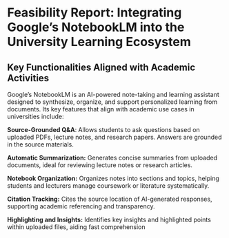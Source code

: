 # Feasibility Report: Integrating Google’s NotebookLM into the University Learning Ecosystem

## Key Functionalities Aligned with Academic Activities
Google’s NotebookLM is an AI-powered note-taking and learning assistant designed to synthesize, organize, and support personalized learning from documents. Its key features that align with academic use cases in universities include:

**Source-Grounded Q&A**: Allows students to ask questions based on uploaded PDFs, lecture notes, and research papers. Answers are grounded in the source materials.

**Automatic Summarization:** Generates concise summaries from uploaded documents, ideal for reviewing lecture notes or research articles.

**Notebook Organization:** Organizes notes into sections and topics, helping students and lecturers manage coursework or literature systematically.

**Citation Tracking:** Cites the source location of AI-generated responses, supporting academic referencing and transparency.

**Highlighting and Insights:** Identifies key insights and highlighted points within uploaded files, aiding fast comprehension
